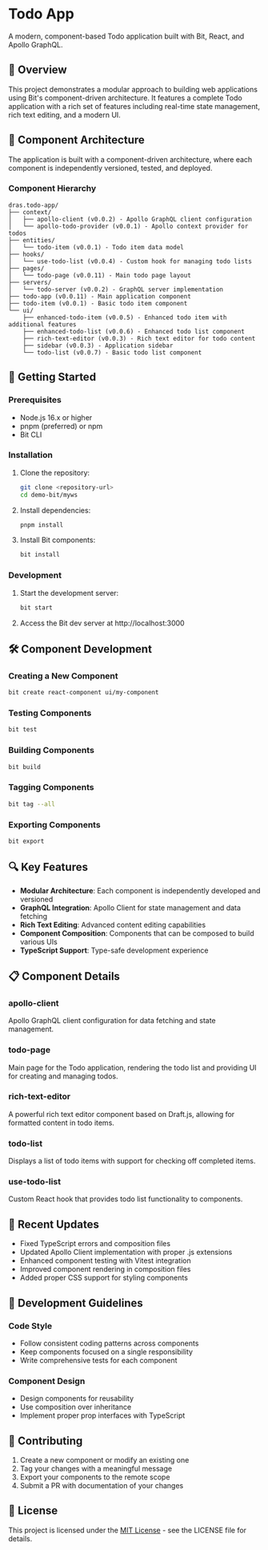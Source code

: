 # Todo App

A modern, component-based Todo application built with Bit, React, and Apollo GraphQL.

## 🌟 Overview

This project demonstrates a modular approach to building web applications using Bit's component-driven architecture. It features a complete Todo application with a rich set of features including real-time state management, rich text editing, and a modern UI.

## 🧩 Component Architecture

The application is built with a component-driven architecture, where each component is independently versioned, tested, and deployed.

### Component Hierarchy

```
dras.todo-app/
├── context/
│   ├── apollo-client (v0.0.2) - Apollo GraphQL client configuration
│   └── apollo-todo-provider (v0.0.1) - Apollo context provider for todos
├── entities/
│   └── todo-item (v0.0.1) - Todo item data model
├── hooks/
│   └── use-todo-list (v0.0.4) - Custom hook for managing todo lists
├── pages/
│   └── todo-page (v0.0.11) - Main todo page layout
├── servers/
│   └── todo-server (v0.0.2) - GraphQL server implementation
├── todo-app (v0.0.11) - Main application component
├── todo-item (v0.0.1) - Basic todo item component
└── ui/
    ├── enhanced-todo-item (v0.0.5) - Enhanced todo item with additional features
    ├── enhanced-todo-list (v0.0.6) - Enhanced todo list component
    ├── rich-text-editor (v0.0.3) - Rich text editor for todo content
    ├── sidebar (v0.0.3) - Application sidebar
    └── todo-list (v0.0.7) - Basic todo list component
```

## 🚀 Getting Started

### Prerequisites

- Node.js 16.x or higher
- pnpm (preferred) or npm
- Bit CLI

### Installation

1. Clone the repository:
   ```bash
   git clone <repository-url>
   cd demo-bit/myws
   ```

2. Install dependencies:
   ```bash
   pnpm install
   ```

3. Install Bit components:
   ```bash
   bit install
   ```

### Development

1. Start the development server:
   ```bash
   bit start
   ```

2. Access the Bit dev server at http://localhost:3000

## 🛠️ Component Development

### Creating a New Component

```bash
bit create react-component ui/my-component
```

### Testing Components

```bash
bit test
```

### Building Components

```bash
bit build
```

### Tagging Components

```bash
bit tag --all
```

### Exporting Components

```bash
bit export
```

## 🔍 Key Features

- **Modular Architecture**: Each component is independently developed and versioned
- **GraphQL Integration**: Apollo Client for state management and data fetching
- **Rich Text Editing**: Advanced content editing capabilities
- **Component Composition**: Components that can be composed to build various UIs
- **TypeScript Support**: Type-safe development experience

## 📋 Component Details

### apollo-client
Apollo GraphQL client configuration for data fetching and state management.

### todo-page
Main page for the Todo application, rendering the todo list and providing UI for creating and managing todos.

### rich-text-editor
A powerful rich text editor component based on Draft.js, allowing for formatted content in todo items.

### todo-list
Displays a list of todo items with support for checking off completed items.

### use-todo-list
Custom React hook that provides todo list functionality to components.

## 🔄 Recent Updates

- Fixed TypeScript errors and composition files
- Updated Apollo Client implementation with proper .js extensions
- Enhanced component testing with Vitest integration
- Improved component rendering in composition files
- Added proper CSS support for styling components

## 📝 Development Guidelines

### Code Style
- Follow consistent coding patterns across components
- Keep components focused on a single responsibility
- Write comprehensive tests for each component

### Component Design
- Design components for reusability
- Use composition over inheritance
- Implement proper prop interfaces with TypeScript

## 🤝 Contributing

1. Create a new component or modify an existing one
2. Tag your changes with a meaningful message
3. Export your components to the remote scope
4. Submit a PR with documentation of your changes

## 📄 License

This project is licensed under the [MIT License](LICENSE) - see the LICENSE file for details. 